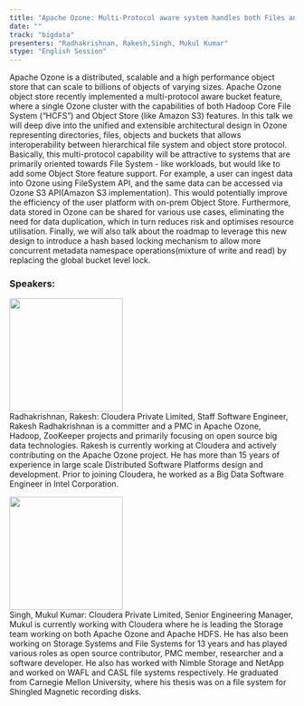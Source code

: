 ```yaml
---
title: "Apache Ozone: Multi-Protocol aware system handles both Files and Objects efficiently"
date: "" 
track: "bigdata"
presenters: "Radhakrishnan, Rakesh,Singh, Mukul Kumar"
stype: "English Session"
---
```

Apache Ozone is a distributed, scalable and a high performance object store that can scale to billions of objects of varying sizes. Apache Ozone object store recently implemented a multi-protocol aware bucket feature, where a single Ozone cluster with the capabilities of both Hadoop Core File System (“HCFS”) and Object Store (like Amazon S3) features. In this talk we will deep dive into the unified and extensible architectural design in Ozone representing directories, files, objects and buckets that allows interoperability between hierarchical file system and object store protocol. Basically, this multi-protocol capability will be attractive to systems that are primarily oriented towards File System - like workloads, but would like to add some Object Store feature support. For example, a user can ingest data into Ozone using FileSystem API, and the same data can be accessed via Ozone S3 API(Amazon S3 implementation). This would potentially improve the efficiency of the user platform with on-prem Object Store. Furthermore, data stored in Ozone can be shared for various use cases, eliminating the need for data duplication, which in turn reduces risk and optimises resource utilisation. 
Finally, we will also talk about the roadmap to leverage this new design to introduce a hash based locking mechanism to allow more concurrent metadata namespace operations(mixture of write and read) by replacing the global bucket level lock.
 ### Speakers: 
 <img src="images/speaker/1228.png" width="200" /><br>Radhakrishnan, Rakesh: Cloudera Private Limited, Staff Software Engineer, Rakesh Radhakrishnan is a committer and a PMC in Apache Ozone, Hadoop, ZooKeeper projects and primarily focusing on open source big data technologies. Rakesh is currently working at Cloudera and actively contributing on the Apache Ozone project. He has more than 15 years of experience in large scale Distributed Software Platforms design and development. Prior to joining Cloudera, he worked as a Big Data Software Engineer in Intel Corporation.
 <img src="images/speaker/1228_2.png" width="200" /><br>Singh, Mukul Kumar: Cloudera Private Limited, Senior Engineering Manager, Mukul is currently working with Cloudera where he is leading the Storage team working on both Apache Ozone and Apache HDFS. He has also been working on Storage Systems and File Systems for 13 years and has played various roles as open source contributor, PMC member, researcher and a software developer. He also has worked with Nimble Storage and NetApp and worked on WAFL and CASL file systems respectively. He graduated from Carnegie Mellon University, where his thesis was on a file system for Shingled Magnetic recording disks.
 